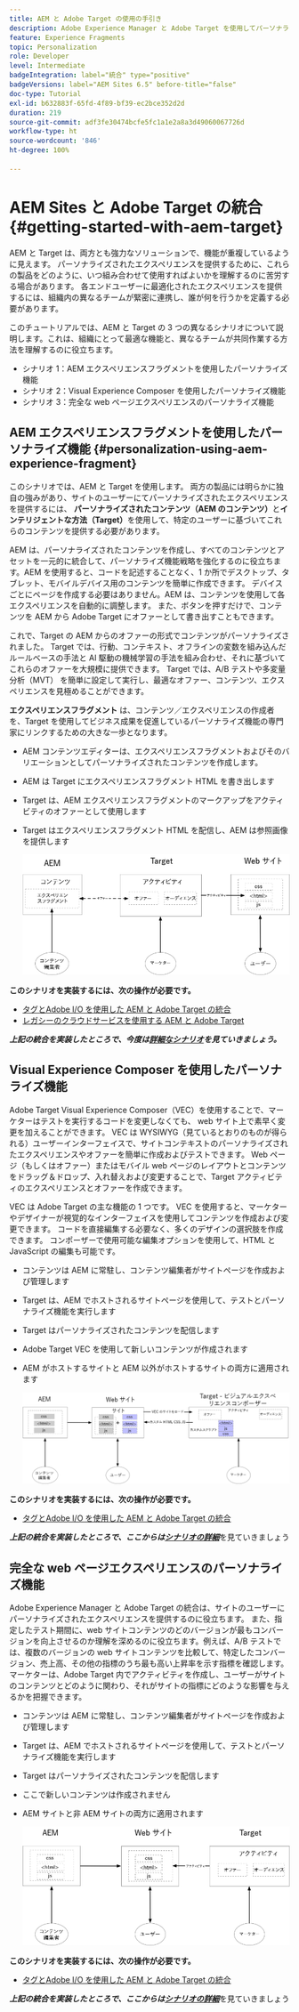 ```yaml
---
title: AEM と Adobe Target の使用の手引き
description: Adobe Experience Manager と Adobe Target を使用してパーソナライズされたエクスペリエンスを作成して配信する方法を説明するエンドツーエンドのチュートリアル。このチュートリアルでは、エンドツーエンドのプロセスに関わる様々なペルソナと、それらが相互にどう共同作業するかについて学びます
feature: Experience Fragments
topic: Personalization
role: Developer
level: Intermediate
badgeIntegration: label="統合" type="positive"
badgeVersions: label="AEM Sites 6.5" before-title="false"
doc-type: Tutorial
exl-id: b632883f-65fd-4f89-bf39-ec2bce352d2d
duration: 219
source-git-commit: adf3fe30474bcfe5fc1a1e2a8a3d49060067726d
workflow-type: ht
source-wordcount: '846'
ht-degree: 100%

---
```


# AEM Sites と Adobe Target の統合 {#getting-started-with-aem-target}

AEM と Target は、両方とも強力なソリューションで、機能が重複しているように見えます。 パーソナライズされたエクスペリエンスを提供するために、これらの製品をどのように、いつ組み合わせて使用すればよいかを理解するのに苦労する場合があります。 各エンドユーザーに最適化されたエクスペリエンスを提供するには、組織内の異なるチームが緊密に連携し、誰が何を行うかを定義する必要があります。

このチュートリアルでは、AEM と Target の 3 つの異なるシナリオについて説明します。これは、組織にとって最適な機能と、異なるチームが共同作業する方法を理解するのに役立ちます。

* シナリオ 1：AEM エクスペリエンスフラグメントを使用したパーソナライズ機能
* シナリオ 2：Visual Experience Composer を使用したパーソナライズ機能
* シナリオ 3：完全な web ページエクスペリエンスのパーソナライズ機能

## AEM エクスペリエンスフラグメントを使用したパーソナライズ機能 {#personalization-using-aem-experience-fragment}

このシナリオでは、AEM と Target を使用します。 両方の製品には明らかに独自の強みがあり、サイトのユーザーにてパーソナライズされたエクスペリエンスを提供するには、 **パーソナライズされたコンテンツ（AEM のコンテンツ）**&#x200B;と&#x200B;**インテリジェントな方法（Target）**&#x200B;を使用して、特定のユーザーに基づいてこれらのコンテンツを提供する必要があります。

AEM は、パーソナライズされたコンテンツを作成し、すべてのコンテンツとアセットを一元的に統合して、パーソナライズ機能戦略を強化するのに役立ちます。AEM を使用すると、コードを記述することなく、1 か所でデスクトップ、タブレット、モバイルデバイス用のコンテンツを簡単に作成できます。 デバイスごとにページを作成する必要はありません。AEM は、コンテンツを使用して各エクスペリエンスを自動的に調整します。 また、ボタンを押すだけで、コンテンツを AEM から Adobe Target にオファーとして書き出すこともできます。

これで、Target の AEM からのオファーの形式でコンテンツがパーソナライズされました。 Target では、行動、コンテキスト、オフラインの変数を組み込んだルールベースの手法と AI 駆動の機械学習の手法を組み合わせ、それに基づいてこれらのオファーを大規模に提供できます。  Target では、A/B テストや多変量分析（MVT） を簡単に設定して実行し、最適なオファー、コンテンツ、エクスペリエンスを見極めることができます。

**エクスペリエンスフラグメント** は、コンテンツ／エクスペリエンスの作成者を、Target を使用してビジネス成果を促進しているパーソナライズ機能の専門家にリンクするための大きな一歩となります。

* AEM コンテンツエディターは、エクスペリエンスフラグメントおよびそのバリエーションとしてパーソナライズされたコンテンツを作成します。
* AEM は Target にエクスペリエンスフラグメント HTML を書き出します
* Target は、AEM エクスペリエンスフラグメントのマークアップをアクティビティのオファーとして使用します
* Target はエクスペリエンスフラグメント HTML を配信し、AEM は参照画像を提供します

  ![エクスペリエンスフラグメントを使用したパーソナライゼーションの図](assets/personalization-use-case-1/use-case-1-diagram.png)

**このシナリオを実装するには、次の操作が必要です。**

* [タグとAdobe I/O を使用した AEM と Adobe Target の統合](./implementation.md#integrating-aem-target-options)
* [レガシーのクラウドサービスを使用する AEM と Adobe Target](./implementation.md#integrating-aem-target-options)

***上記の統合を実装したところで、今度は[詳細なシナリオ](./personalization-use-case-1.md)を見ていきましょう。***

## Visual Experience Composer を使用したパーソナライズ機能

Adobe Target Visual Experience Composer（VEC）を使用することで、マーケターはテストを実行するコードを変更しなくても、 web サイト上で素早く変更を加えることができます。  VEC は WYSIWYG（見ているとおりのものが得られる）ユーザーインターフェイスで、サイトコンテキストのパーソナライズされたエクスペリエンスやオファーを簡単に作成およびテストできます。 Web ページ（もしくはオファー）またはモバイル web ページのレイアウトとコンテンツをドラッグ＆ドロップ、入れ替えおよび変更することで、Target アクティビティのエクスペリエンスとオファーを作成できます。

VEC は Adobe Target の主な機能の 1 つです。 VEC を使用すると、マーケターやデザイナーが視覚的なインターフェイスを使用してコンテンツを作成および変更できます。 コードを直接編集する必要なく、多くのデザインの選択肢を作成できます。 コンポーザーで使用可能な編集オプションを使用して、HTML と JavaScript の編集も可能です。

* コンテンツは AEM に常駐し、コンテンツ編集者がサイトページを作成および管理します
* Target は、AEM でホストされるサイトページを使用して、テストとパーソナライズ機能を実行します
* Target はパーソナライズされたコンテンツを配信します
* Adobe Target VEC を使用して新しいコンテンツが作成されます
* AEM がホストするサイトと AEM 以外がホストするサイトの両方に適用されます

  ![Visual Experience Composer を使用したパーソナライズ機能の図](assets/personalization-use-case-3/use-case-diagram-3.png)

**このシナリオを実装するには、次の操作が必要です。**

* [タグとAdobe I/O を使用した AEM と Adobe Target の統合](./implementation.md#integrating-aem-target-options)

***上記の統合を実装したところで、ここからは[シナリオの詳細](./personalization-use-case-3.md)***&#x200B;を見ていきましょう

## 完全な web ページエクスペリエンスのパーソナライズ機能

Adobe Experience Manager と Adobe Target の統合は、サイトのユーザーにパーソナライズされたエクスペリエンスを提供するのに役立ちます。 また、指定したテスト期間に、web サイトコンテンツのどのバージョンが最もコンバージョンを向上させるのか理解を深めるのに役立ちます。例えば、A/B テストでは、複数のバージョンの web サイトコンテンツを比較して、特定したコンバージョン、売上高、その他の指標のうち最も高い上昇率を示す指標を確認します。 マーケターは、Adobe Target 内でアクティビティを作成し、ユーザーがサイトのコンテンツとどのように関わり、それがサイトの指標にどのような影響を与えるかを把握できます。

* コンテンツは AEM に常駐し、コンテンツ編集者がサイトページを作成および管理します
* Target は、AEM でホストされるサイトページを使用して、テストとパーソナライズ機能を実行します
* Target はパーソナライズされたコンテンツを配信します
* ここで新しいコンテンツは作成されません
* AEM サイトと非 AEM サイトの両方に適用されます

  ![図](assets/personalization-use-case-2/use-case-2-diagram.png)

**このシナリオを実装するには、次の操作が必要です。**

* [タグとAdobe I/O を使用した AEM と Adobe Target の統合](./implementation.md#integrating-aem-target-options)

***上記の統合を実装したところで、ここからは[シナリオの詳細](./personalization-use-case-2.md)***&#x200B;を見ていきましょう

